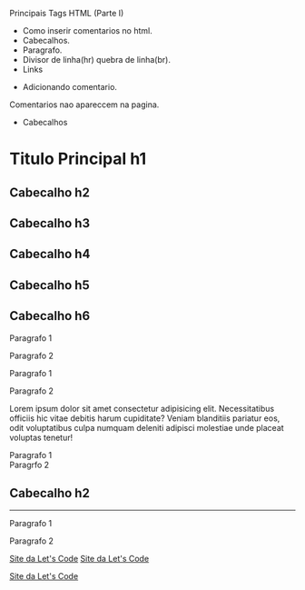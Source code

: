 
Principais Tags HTML (Parte I)

- Como inserir comentarios no html.
- Cabecalhos.
- Paragrafo.
- Divisor de linha(hr) quebra de linha(br).
- Links

<!-- Apertar a primeira letra da tag + tab cria a tag -->
<!-- Ex. h1+tab - cria a tag <h1></h1> -->


- Adicionando comentario.
<!-- crt + ; comenta e descomenta. -->
<!-- -->
Comentarios nao apareccem na pagina.

- Cabecalhos
<!-- shift+alt+setaBaixo-duplica a utima linha escrita. -->
<!-- Cabecalhos -->
<h1>Titulo Principal h1</h1>
<h2>Cabecalho h2</h2>
<h2>Cabecalho h3</h2>
<h2>Cabecalho h4</h2>
<h2>Cabecalho h5</h2>
<h2>Cabecalho h6</h2>

<!-- Paragrafos -->
<p>Paragrafo 1</p>
<p>Paragrafo 2</p>

<!-- Paragrafos -->
<p>Paragrafo 1</p>
<p>Paragrafo 2</p>

<!-- lorem+tab-cria um texto loremimpson -->

<p>Lorem ipsum dolor sit amet consectetur adipisicing elit. Necessitatibus officiis hic vitae debitis harum cupiditate? Veniam blanditiis pariatur eos, odit voluptatibus culpa numquam deleniti adipisci molestiae unde placeat voluptas tenetur!</p>

<!-- Quebra de linha -->
<!-- <br>-breaking row, serve pra quebrer uma linha no html -->
<p>
    Paragrafo 1 <br>
    Paragrfo 2
</p>

<!-- Divisor de linha -->
<!-- <hr>-Horizontal row, cria uma linha no html. -->

<h2>Cabecalho h2</h2>
<hr>
<p>Paragrafo 1</p>
<p>Paragrafo 2</p>

<!-- Links -->
<!-- Abrindo pagina dentro da propria aba -->
<a href="http://letscode.com.br/">Site da Let's Code</a>
<a href="http://letscode.com.br/" target="_self">Site da Let's Code</a>


<!-- Abrindo uma pagina em outra aba -->
<a href="http://letscode.com.br/" target="_blank">Site da Let's Code</a>




